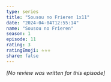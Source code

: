 ```yaml
---
type: series
title: "Sousou no Frieren 1x11"
date: "2024-04-04T12:55:14"
name: "Sousou no Frieren"
season: 1
episode: 11
rating: 3
ratingEmoji: ⭐️⭐️⭐️
share: false
---
```


*[No review was written for this episode]*
